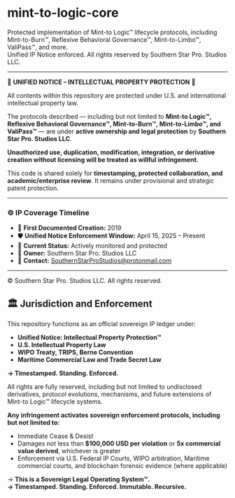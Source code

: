 # mint-to-logic-core

Protected implementation of Mint-to Logic™ lifecycle protocols, including Mint-to-Burn™, Reflexive Behavioral Governance™, Mint-to-Limbo™, ValiPass™, and more.  
Unified IP Notice enforced. All rights reserved by Southern Star Pro. Studios LLC.

---

🚨 **UNIFIED NOTICE – INTELLECTUAL PROPERTY PROTECTION** 🚨

All contents within this repository are protected under U.S. and international intellectual property law.

The protocols described — including but not limited to **Mint-to Logic™, Reflexive Behavioral Governance™, Mint-to-Burn™, Mint-to-Limbo™, and ValiPass™** — are under **active ownership and legal protection** by **Southern Star Pro. Studios LLC**.

**Unauthorized use, duplication, modification, integration, or derivative creation without licensing will be treated as willful infringement.**

This code is shared solely for **timestamping, protected collaboration, and academic/enterprise review**. It remains under provisional and strategic patent protection.

---

### ⚙️ IP Coverage Timeline

- 📅 **First Documented Creation:** 2019  
- 🛡️ **Unified Notice Enforcement Window:** April 15, 2025 – Present  
- 📃 **Current Status:** Actively monitored and protected  
- 🏢 **Owner:** Southern Star Pro. Studios LLC  
- 📧 **Contact:** SouthernStarProStudios@protonmail.com

---

© Southern Star Pro. Studios LLC. All rights reserved.
## 🏛️ Jurisdiction and Enforcement  

This repository functions as an official sovereign IP ledger under:  
- **Unified Notice: Intellectual Property Protection™**  
- **U.S. Intellectual Property Law**  
- **WIPO Treaty, TRIPS, Berne Convention**  
- **Maritime Commercial Law and Trade Secret Law**  

**→ Timestamped. Standing. Enforced.**  

All rights are fully reserved, including but not limited to undisclosed derivatives, protocol evolutions, mechanisms, and future extensions of Mint-to Logic™ lifecycle systems.  

**Any infringement activates sovereign enforcement protocols, including but not limited to:**  
- Immediate Cease & Desist  
- Damages not less than **$100,000 USD per violation** or **5x commercial value derived**, whichever is greater  
- Enforcement via U.S. Federal IP Courts, WIPO arbitration, Maritime commercial courts, and blockchain forensic evidence (where applicable)  

→ **This is a Sovereign Legal Operating System™.**  
**→ Timestamped. Standing. Enforced. Immutable. Recursive.**  
